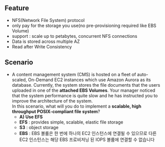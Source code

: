 ## Feature
- NFS(Network File System) protocol 
- only pay for the storage you use(no pre-provisioning required like EBS Volume)
- support : scale up to petabytes, concurrent NFS connections
- Data is stored across multiple AZ
- Read after Write Consistency

## Scenario
- A content management system (CMS) is hosted on a fleet of auto-scaled, On-Demand EC2 instances which use Amazon Aurora as its database. Currently, the system stores the file documents that the users uploaded in one of the **attached EBS Volumes**. Your manager noticed that the system performance is quite slow and he has instructed you to improve the architecture of the system.    
In this scenario, what will you do to implement a **scalable, high throughput POSIX-compliant file system**?
  - **A) Use EFS**
  - **EFS** : provides simple, scalable, elastic file storage
  - **S3** : object storage
  - **EBS** : EBS 볼륨은 한 번에 하나의 EC2 인스턴스에 연결될 수 있으므로 다른 EC2 인스턴스는 해당 EBS 프로비저닝 된 IOPS 볼륨에 연결할 수 없습니다
